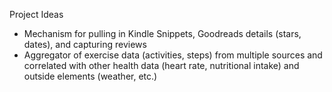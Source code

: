 Project Ideas
* Mechanism for pulling in Kindle Snippets, Goodreads details (stars, dates), and capturing reviews
* Aggregator of exercise data (activities, steps) from multiple sources and correlated with other health data (heart rate, nutritional intake) and outside elements (weather, etc.)

